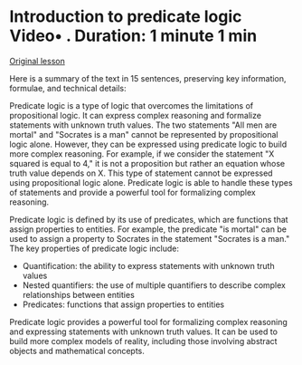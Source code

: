 # Introduction to predicate logic Video• . Duration: 1 minute 1 min

[Original lesson](https://www.coursera.org/learn/uol-discrete-mathematics/lecture/M6DBX/introduction-to-predicate-logic)

Here is a summary of the text in 15 sentences, preserving key information, formulae, and technical details:

Predicate logic is a type of logic that overcomes the limitations of propositional logic. It can express complex reasoning and formalize statements with unknown truth values. The two statements "All men are mortal" and "Socrates is a man" cannot be represented by propositional logic alone. However, they can be expressed using predicate logic to build more complex reasoning. For example, if we consider the statement "X squared is equal to 4," it is not a proposition but rather an equation whose truth value depends on X. This type of statement cannot be expressed using propositional logic alone. Predicate logic is able to handle these types of statements and provide a powerful tool for formalizing complex reasoning.

Predicate logic is defined by its use of predicates, which are functions that assign properties to entities. For example, the predicate "is mortal" can be used to assign a property to Socrates in the statement "Socrates is a man." The key properties of predicate logic include:

*   Quantification: the ability to express statements with unknown truth values
*   Nested quantifiers: the use of multiple quantifiers to describe complex relationships between entities
*   Predicates: functions that assign properties to entities

Predicate logic provides a powerful tool for formalizing complex reasoning and expressing statements with unknown truth values. It can be used to build more complex models of reality, including those involving abstract objects and mathematical concepts.


